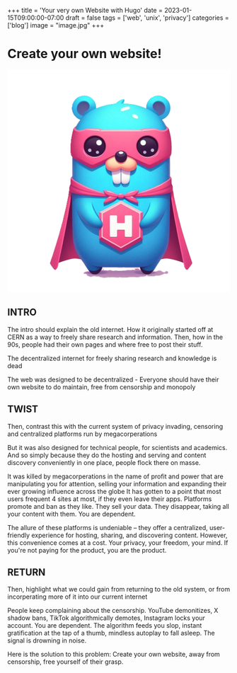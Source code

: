 +++
title = 'Your very own Website with Hugo'
date = 2023-01-15T09:00:00-07:00
draft = false
tags = ['web', 'unix', 'privacy']
categories = ['blog']
image = "image.jpg"
+++

# Create your own website!

![](hugo.png)

## INTRO

The intro should explain the old internet. How it originally started off at CERN as a way to freely share research and information. Then, how in the 90s, people had their own pages and where free to post their stuff.

The decentralized internet for freely sharing research and knowledge is dead

The web was designed to be decentralized - Everyone should have their own website to do maintain, free from censorship and monopoly

## TWIST

Then, contrast this with the current system of privacy invading, censoring and centralized platforms run by megacorperations

But it was also designed for technical people, for scientists and academics. And so simply because they do the hosting and serving and content discovery conveniently in one place, people flock there on masse.

It was killed by megacorperations in the name of profit and power
that are manipulating you for attention, selling your information and expanding their ever growing influence across the globe
It has gotten to a point that most users frequent 4 sites at most, if they even leave their apps. Platforms promote and ban as they like. They sell your data. They disappear, taking all your content with them. You are dependent.

The allure of these platforms is undeniable – they offer a centralized, user-friendly experience for hosting, sharing, and discovering content. However, this convenience comes at a cost. Your privacy, your freedom, your mind. If you're not paying for the product, you are the product. 

## RETURN

Then, highlight what we could gain from returning to the old system, or from incorperating more of it into our current internet

People keep complaining about the censorship. YouTube demonitizes, X shadow bans, TikTok algorithmically demotes, Instagram locks your account. You are dependent. The algorithm feeds you slop, instant gratification at the tap of a thumb, mindless autoplay to fall asleep. The signal is drowning in noise.

Here is the solution to this problem: Create your own website, away from censorship, free yourself of their grasp.
